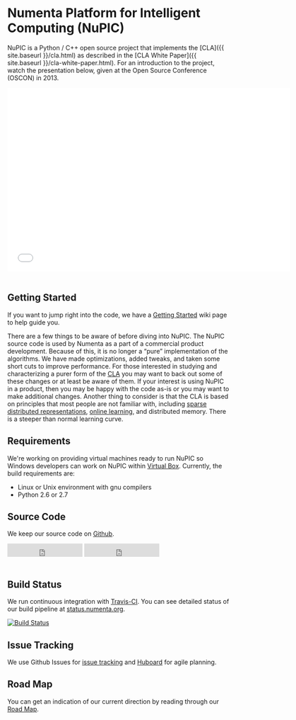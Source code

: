 
# Numenta Platform for Intelligent Computing (NuPIC)

NuPIC is a Python / C++ open source project that implements the [CLA]({{ site.baseurl }}/cla.html) as described in the [CLA White Paper]({{ site.baseurl }}/cla-white-paper.html). For an introduction to the project, watch the presentation below, given at the Open Source Conference (OSCON) in 2013.

<div align="center">
    <iframe width="640" height="415" src="//www.youtube.com/embed/5r1vZ1ymrQE" frameborder="0" allowfullscreen="allowfullscreen">
    </iframe>
</div>
<br/>

## Getting Started

If you want to jump right into the code, we have a [Getting Started](https://github.com/numenta/nupic/wiki/Getting-Started) wiki page to help guide you.

There are a few things to be aware of before diving into NuPIC. The NuPIC source code is used by Numenta as a part of a commercial product development. Because of this, it is no longer a “pure” implementation of the algorithms. We have made optimizations, added tweaks, and taken some short cuts to improve performance. For those interested in studying and characterizing a purer form of the [CLA](cla.html) you may want to back out some of these changes or at least be aware of them. If your interest is using NuPIC in a product, then you may be happy with the code as-is or you may want to make additional changes. Another thing to consider is that the CLA is based on principles that most people are not familiar with, including [sparse distributed representations](cla.html#sparse_distributed_representations), [online learning](cla.html#online_learning), and distributed memory. There is a steeper than normal learning curve.

## Requirements

We're working on providing virtual machines ready to run NuPIC so Windows developers can work on NuPIC within [Virtual Box](https://www.virtualbox.org). Currently, the build requirements are:

* Linux or Unix environment with gnu compilers
* Python 2.6 or 2.7

## Source Code

We keep our source code on [Github](http://github.com/numenta/nupic).

<iframe src="http://ghbtns.com/github-btn.html?user=numenta&amp;repo=nupic&amp;type=watch&amp;count=true&amp;size=large"
  allowtransparency="true" frameborder="0" scrolling="0" width="170" height="30">
</iframe>
<iframe src="http://ghbtns.com/github-btn.html?user=numenta&amp;repo=nupic&amp;type=fork&amp;count=true&amp;size=large"
  allowtransparency="true" frameborder="0" scrolling="0" width="170" height="30">
</iframe>

<br/>
<br/>

## Build Status

We run continuous integration with [Travis-CI](https://travis-ci.org/numenta/nupic). You can see detailed status of our build pipeline at [status.numenta.org](http://status.numenta.org).

[![Build Status](https://travis-ci.org/numenta/nupic.png?branch=master)](https://travis-ci.org/numenta/nupic)

## Issue Tracking

We use Github Issues for [issue tracking](https://github.com/numenta/nupic/issues) and [Huboard](https://huboard.com/numenta/nupic) for agile planning.

## Road Map

You can get an indication of our current direction by reading through our [Road Map](https://github.com/numenta/nupic/wiki/Road-Map).
